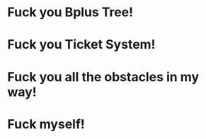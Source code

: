 # Fuck you Bplus Tree!

# Fuck you Ticket System!

# Fuck you all the obstacles in my way!

# Fuck myself!
